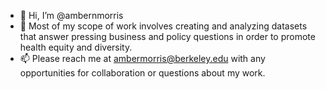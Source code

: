 - 👋 Hi, I’m @ambernmorris
- 👀 Most of my scope of work involves creating and analyzing datasets that answer pressing business and policy questions in order to promote health equity and diversity.
- 📫 Please reach me at ambermorris@berkeley.edu with any opportunities for collaboration or questions about my work.

<!---
ambernmorris/ambernmorris is a ✨ special ✨ repository because its `README.md` (this file) appears on your GitHub profile.
You can click the Preview link to take a look at your changes.
--->

